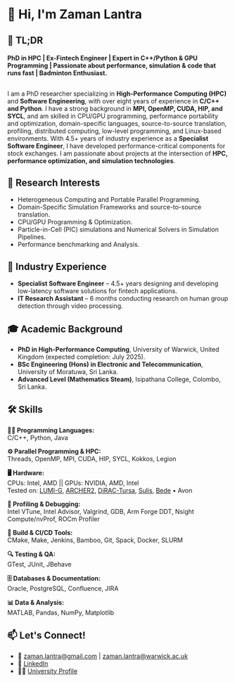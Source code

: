 # 👋 Hi, I'm Zaman Lantra

## 🚀 TL;DR
#### PhD in HPC | Ex-Fintech Engineer | Expert in C++/Python & GPU Programming | Passionate about performance, simulation & code that runs fast | Badminton Enthusiast.

##
I am a PhD researcher specializing in **High-Performance Computing (HPC)** and **Software Engineering**, with over eight years of experience in **C/C++ and Python**.
I have a strong background in **MPI, OpenMP, CUDA, HIP, and SYCL**, and am skilled in CPU/GPU programming, performance portability and optimization, domain-specific languages, source-to-source translation, profiling, distributed computing, low-level programming, and Linux-based environments.
With 4.5+ years of industry experience as a **Specialist Software Engineer**, I have developed performance-critical components for stock exchanges.
I am passionate about projects at the intersection of **HPC, performance optimization, and simulation technologies**.

## 🔬 Research Interests
- Heterogeneous Computing and Portable Parallel Programming.
- Domain-Specific Simulation Frameworks and source-to-source translation.
- CPU/GPU Programming & Optimization.
- Particle-in-Cell (PIC) simulations and Numerical Solvers in Simulation Pipelines.
- Performance benchmarking and Analysis.

## 💼 Industry Experience
- **Specialist Software Engineer** – 4.5+ years designing and developing low-latency software solutions for fintech applications.
- **IT Research Assistant** – 6 months conducting research on human group detection through video processing.

## 🎓 Academic Background
- **PhD in High-Performance Computing**, University of Warwick, United Kingdom (expected completion: July 2025).
- **BSc Engineering (Hons) in Electronic and Telecommunication**, University of Moratuwa, Sri Lanka.
- **Advanced Level (Mathematics Steam)**, Isipathana College, Colombo, Sri Lanka.

## 🛠️ Skills

**👨‍💻 Programming Languages:**  
C/C++, Python, Java

**⚙️ Parallel Programming & HPC:**  
Threads, OpenMP, MPI, CUDA, HIP, SYCL, Kokkos, Legion

**🖥️ Hardware:**  
CPUs: Intel, AMD || GPUs: NVIDIA, AMD, Intel  
Tested on: [LUMI-G](https://docs.lumi-supercomputer.eu/hardware/lumig/), [ARCHER2](https://www.archer2.ac.uk/about/hardware.html), [DiRAC-Tursa](https://www.epcc.ed.ac.uk/hpc-services/dirac-tursa-gpu), [Sulis](https://sulis-hpc.github.io/techspecs/), [Bede](https://n8cir.org.uk/bede/) • Avon

**🐞 Profiling & Debugging:**  
Intel VTune, Intel Advisor, Valgrind, GDB, Arm Forge DDT, Nsight Compute/nvProf, ROCm Profiler

**🧪 Build & CI/CD Tools:**  
CMake, Make, Jenkins, Bamboo, Git, Spack, Docker, SLURM

**🔍 Testing & QA:**  
GTest, JUnit, JBehave

**🗄️ Databases & Documentation:**  
Oracle, PostgreSQL, Confluence, JIRA

**📊 Data & Analysis:**  
MATLAB, Pandas, NumPy, Matplotlib


## 📫 Let's Connect!
- 📧 zaman.lantra@gmail.com | zaman.lantra@warwick.ac.uk
- 💼 [LinkedIn](https://www.linkedin.com/in/zaman-lantra/)
- 🧑‍💻 [University Profile](https://warwick.ac.uk/fac/sci/dcs/people/u2162900/)
